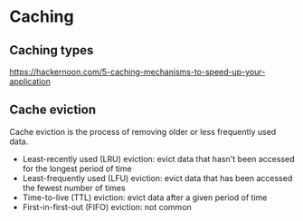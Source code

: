 # Caching

## Caching types
https://hackernoon.com/5-caching-mechanisms-to-speed-up-your-application

## Cache eviction
Cache eviction is the process of removing older or less frequently used data.
- Least-recently used (LRU) eviction: evict data that hasn't been accessed for the longest period of time
- Least-frequently used (LFU) eviction: evict data that has been accessed the fewest number of times
- Time-to-live (TTL) eviction: evict data after a given period of time
- First-in-first-out (FIFO) eviction: not common
